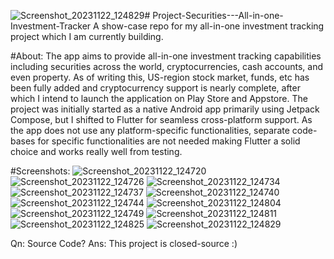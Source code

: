 ![Screenshot_20231122_124829](https://github.com/labibk00/Project-Securities---All-in-one-Investment-Tracker/assets/73773981/39221d50-6943-4967-9a19-d079b8b1adf9)# Project-Securities---All-in-one-Investment-Tracker
A show-case repo for my all-in-one investment tracking project which I am currently building.

#About:
The app aims to provide all-in-one investment tracking capabilities including securities across the world, cryptocurrencies, cash accounts, and even property. As of writing this, US-region stock market, funds, etc has been fully added and cryptocurrency support is nearly complete, after which I intend to launch the application on Play Store and Appstore.
The project was initially started as a native Android app primarily using Jetpack Compose, but I shifted to Flutter for seamless cross-platform support. As the app does not use any platform-specific functionalities, separate code-bases for specific functionalities are not needed making Flutter a solid choice and works really well from testing.


#Screenshots:
![Screenshot_20231122_124720](https://github.com/labibk00/Project-Securities---All-in-one-Investment-Tracker/assets/73773981/6399c083-45b9-480f-a5d9-315b1e965f73)
![Screenshot_20231122_124726](https://github.com/labibk00/Project-Securities---All-in-one-Investment-Tracker/assets/73773981/d45b2ae7-b405-4c72-ab04-83fe1db5652a)
![Screenshot_20231122_124734](https://github.com/labibk00/Project-Securities---All-in-one-Investment-Tracker/assets/73773981/0009ad44-3eb5-44fa-882f-6ca829a5132e)
![Screenshot_20231122_124737](https://github.com/labibk00/Project-Securities---All-in-one-Investment-Tracker/assets/73773981/136f9c56-10e5-4278-a616-6a708ff139ed)
![Screenshot_20231122_124740](https://github.com/labibk00/Project-Securities---All-in-one-Investment-Tracker/assets/73773981/d2c04c66-2d5d-45d4-9c39-67f16afc8bdf)
![Screenshot_20231122_124744](https://github.com/labibk00/Project-Securities---All-in-one-Investment-Tracker/assets/73773981/a9517112-3968-43dc-92f3-b8a06b4e7eaa)
![Screenshot_20231122_124804](https://github.com/labibk00/Project-Securities---All-in-one-Investment-Tracker/assets/73773981/43ea0576-4484-4510-bfad-6b6d027d5580)
![Screenshot_20231122_124749](https://github.com/labibk00/Project-Securities---All-in-one-Investment-Tracker/assets/73773981/cf7e5eb5-fe52-4aa5-9722-0b66f903fcc8)
![Screenshot_20231122_124811](https://github.com/labibk00/Project-Securities---All-in-one-Investment-Tracker/assets/73773981/022c3581-d4e4-432c-b093-800bd66a6f46)
![Screenshot_20231122_124825](https://github.com/labibk00/Project-Securities---All-in-one-Investment-Tracker/assets/73773981/bdb19ad2-6ecb-49e9-b7e5-13d85f2b1645)
![Screenshot_20231122_124829](https://github.com/labibk00/Project-Securities---All-in-one-Investment-Tracker/assets/73773981/08a96ce0-00cb-4688-ade0-17fc826017a6)

Qn: Source Code? 
Ans: This project is closed-source :)
